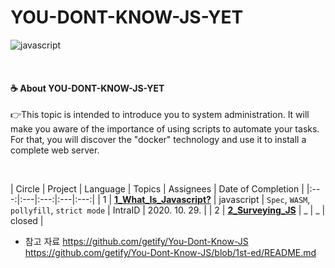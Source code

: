 # YOU-DONT-KNOW-JS-YET
![javascript](https://img.shields.io/badge/Docker-ft_server-blue?logo=javascript)

<br>

#### ☕ About YOU-DONT-KNOW-JS-YET
👉This topic is intended to introduce you to system administration. It will make you aware
of the importance of using scripts to automate your tasks. For that, you will discover
the "docker" technology and use it to install a complete web server.

<br>

| Circle | Project | Language | Topics | Assignees | Date of Completion | 
|:---:|:---|:---:|:---|:---:|
| 1 | [__1_What_Is_Javascript?__](./1_What_Is_Javascript?) | javascript | `Spec`, `WASM`, `pollyfill`, `strict mode` | IntraID | 2020. 10. 29. |
| 2 | [__2_Surveying_JS__](./2_Surveying_JS) | _ | _ | closed |


- 참고 자료
https://github.com/getify/You-Dont-Know-JS  
https://github.com/getify/You-Dont-Know-JS/blob/1st-ed/README.md  
